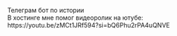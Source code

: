 <p>
Телеграм бот по истории<br>
В хостинге мне помог видеоролик на ютубе: https://youtu.be/zMCt1JRf594?si=bQ6Phu2rPA4uQNVE
</p>
